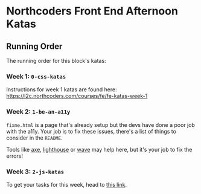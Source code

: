 # Northcoders Front End Afternoon Katas

## Running Order

The running order for this block's katas:

### Week 1: `0-css-katas`

Instructions for week 1 katas are found here: 
https://l2c.northcoders.com/courses/fe/fe-katas-week-1

### Week 2: `1-be-an-a11y`

`fixme.html` is a page that's already setup but the devs have done a poor job with the a11y. Your job is to fix these issues, there's a list of things to consider in the `README`.

Tools like [axe](https://chrome.google.com/webstore/detail/axe-devtools-web-accessib/lhdoppojpmngadmnindnejefpokejbdd), [lighthouse](https://chrome.google.com/webstore/detail/lighthouse/blipmdconlkpinefehnmjammfjpmpbjk?hl=en) or [wave](https://wave.webaim.org/extension/) may help here, but it's your job to fix the errors!

### Week 3: `2-js-katas`

To get your tasks for this week, head to [this link](https://l2c.northcoders.com/courses/fe/fe-katas-week-3).
